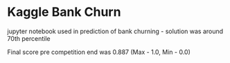 # Kaggle Bank Churn
jupyter notebook used in prediction of bank churning - solution was around 70th percentile

Final score pre competition end was 0.887 (Max - 1.0, Min - 0.0)
